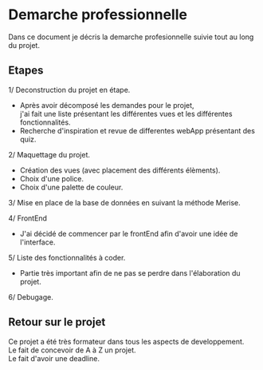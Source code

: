 # Demarche professionnelle
Dans ce document je décris la demarche profesionnelle suivie tout au long  
du projet.

## Etapes
1/ Deconstruction du projet en étape.
- Après avoir décomposé les demandes pour le projet,   
  j'ai fait une liste présentant les différentes vues et les différentes fonctionnalités.
- Recherche d'inspiration et revue de differentes webApp présentant des quiz.
  
2/ Maquettage du projet. 
- Création des vues (avec placement des différents élèments).
- Choix d'une police.
- Choix d'une palette de couleur.

3/ Mise en place de la base de données en suivant la méthode Merise.

4/ FrontEnd 
- J'ai décidé de commencer par le frontEnd afin d'avoir une idée de l'interface. 

5/ Liste des fonctionnalités à coder. 
- Partie très important afin de ne pas se perdre dans l'élaboration du projet. 

6/ Debugage. 

## Retour sur le projet 
Ce projet a été très formateur dans tous les aspects de developpement.  
Le fait de concevoir de A à Z un projet.  
Le fait d'avoir une deadline.  


